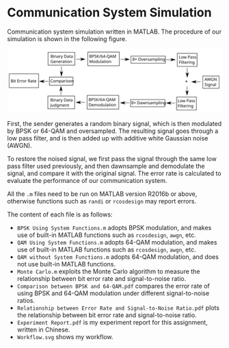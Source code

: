 # Communication System Simulation

Communication system simulation written in MATLAB. The procedure of our simulation is shown in the following figure.

![Our workflow.](https://github.com/GeorgeMLP/communication-system-simulation/raw/master/Workflow.svg)

First, the sender generates a random binary signal, which is then modulated by BPSK or 64-QAM and oversampled. The resulting signal goes through a low pass filter, and is then added up with additive white Gaussian noise (AWGN).

To restore the noised signal, we first pass the signal through the same low pass filter used previously, and then dawnsample and demodulate the signal, and compare it with the original signal. The error rate is calculated to evaluate the performance of our communication system.

All the ```.m``` files need to be run on MATLAB version R2016b or above, otherwise functions such as ```randi``` or ```rcosdesign``` may report errors.

The content of each file is as follows:

- ```BPSK Using System Functions.m``` adopts BPSK modulation, and makes use of built-in MATLAB functions such as ```rcosdesign```, ```awgn```, etc.
- ```QAM Using System Functions.m``` adopts 64-QAM modulation, and makes use of built-in MATLAB functions such as ```rcosdesign```, ```awgn```, etc.
- ```QAM without System Functions.m``` adopts 64-QAM modulation, and does not use built-in MATLAB functions.
- ```Monte Carlo.m``` exploits the Monte Carlo algorithm to measure the relationship between bit error rate and signal-to-noise ratio.
- ```Comparison between BPSK and 64-QAM.pdf``` compares the error rate of using BPSK and 64-QAM modulation under different signal-to-noise ratios.
- ```Relationship between Error Rate and Signal-to-Noise Ratio.pdf``` plots the relationship between bit error rate and signal-to-noise ratio.
- ```Experiment Report.pdf``` is my experiment report for this assignment, written in Chinese.
- ```Workflow.svg``` shows my workflow.
